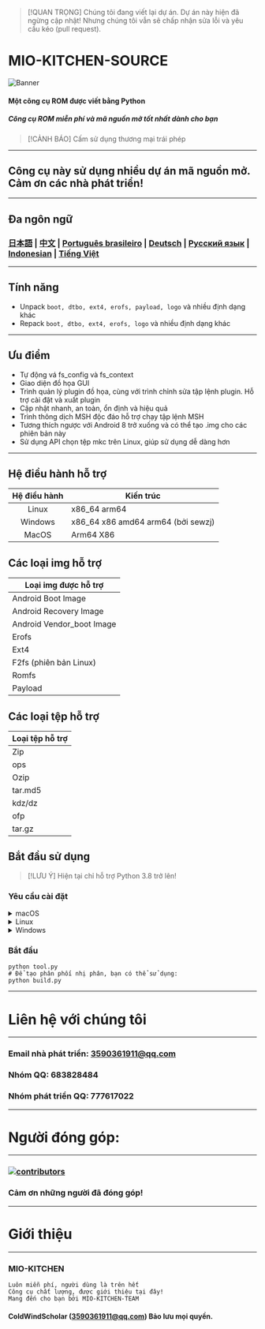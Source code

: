 > [!QUAN TRỌNG]
> Chúng tôi đang viết lại dự án. Dự án này hiện đã ngừng cập nhật!
> Nhưng chúng tôi vẫn sẽ chấp nhận sửa lỗi và yêu cầu kéo (pull request).

# MIO-KITCHEN-SOURCE #
![Banner](https://github.com/ColdWindScholar/MIO-KITCHEN-SOURCE/blob/a9bcfdf613ad28e82f7899e3d420d76ecfea174c/splash.png)

#### Một công cụ ROM được viết bằng Python  
##### Công cụ ROM miễn phí và mã nguồn mở tốt nhất dành cho bạn  
> [!CẢNH BÁO]
> Cấm sử dụng thương mại trái phép  
***
## Công cụ này sử dụng nhiều dự án mã nguồn mở. Cảm ơn các nhà phát triển!  
***
## Đa ngôn ngữ  
### [日本語](README_ja-JP.md) | [中文](README_zh-CN.md) | [Português brasileiro](README_pt-BR.md) | [Deutsch](README_de-DE.md) | [Русский язык](README_ru-RU.md) | [Indonesian](README_id-ID.md) | [Tiếng Việt](README_vi-VN.md)  
***
## Tính năng  
* Unpack `boot, dtbo, ext4, erofs, payload, logo` và nhiều định dạng khác  
* Repack `boot, dtbo, ext4, erofs, logo` và nhiều định dạng khác  
***
## Ưu điểm  
* Tự động vá fs_config và fs_context  
* Giao diện đồ họa GUI  
* Trình quản lý plugin đồ họa, cùng với trình chỉnh sửa tập lệnh plugin. Hỗ trợ cài đặt và xuất plugin  
* Cập nhật nhanh, an toàn, ổn định và hiệu quả  
* Trình thông dịch MSH độc đáo hỗ trợ chạy tập lệnh MSH  
* Tương thích ngược với Android 8 trở xuống và có thể tạo .img cho các phiên bản này  
* Sử dụng API chọn tệp mkc trên Linux, giúp sử dụng dễ dàng hơn  
***
## Hệ điều hành hỗ trợ  

|   Hệ điều hành   | Kiến trúc                          |
|:---------------:|----------------------------------|
|  Linux         | x86_64 arm64                     |
| Windows       | x86_64 x86 amd64 arm64 (bởi sewzj) |
|  MacOS        | Arm64 X86                         |

## Các loại img hỗ trợ  
| Loại img được hỗ trợ |
|--------------------------|
| Android Boot Image       |
| Android Recovery Image   |
| Android Vendor_boot Image |
| Erofs                    |
| Ext4                     |
| F2fs (phiên bản Linux)   |
| Romfs                    |
| Payload                  |

## Các loại tệp hỗ trợ  
| Loại tệp hỗ trợ |
|-----------------|
| Zip            |
| ops            |
| Ozip           |
| tar.md5        |
| kdz/dz         |
| ofp            |
| tar.gz         |

## Bắt đầu sử dụng  
> [!LƯU Ý]
> Hiện tại chỉ hỗ trợ Python 3.8 trở lên!  

### Yêu cầu cài đặt  
<details><summary>macOS</summary>

````shell
brew install python-tk python3 tcl-tk
python3 -m pip install -U --force-reinstall pip
pip install -r requirements.txt
````

</details>

<details><summary>Linux</summary>

````shell
python3 -m pip install -U --force-reinstall pip
pip install -r requirements.txt
sudo apt update -y && sudo apt install python3-tk -y
````

</details>

<details><summary>Windows</summary>

````shell
python -m pip install -U --force-reinstall pip
pip install -r requirements.txt
````

</details>

### Bắt đầu  
````shell
python tool.py
# Để tạo phân phối nhị phân, bạn có thể sử dụng:
python build.py
````
***
# Liên hệ với chúng tôi  
***
### Email nhà phát triển: 3590361911@qq.com  
### Nhóm QQ: 683828484  
### Nhóm phát triển QQ: 777617022  
***
# Người đóng góp:  
***
### [![contributors](https://contrib.rocks/image?repo=ColdWindScholar/MIO-KITCHEN-SOURCE&max=999&column=20)](https://github.com/ColdWindScholar/MIO-KITCHEN-SOURCE/graphs/contributors)  
### Cảm ơn những người đã đóng góp!  
***
# Giới thiệu  
***
### MIO-KITCHEN  
```
Luôn miễn phí, người dùng là trên hết
Công cụ chất lượng, được giới thiệu tại đây!
Mang đến cho bạn bởi MIO-KITCHEN-TEAM
```
#### ColdWindScholar (3590361911@qq.com) Bảo lưu mọi quyền.  ####
